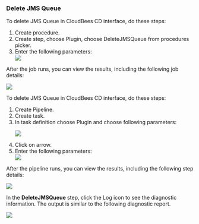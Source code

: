 <h3>Delete JMS Queue</h3>
                <p>To delete JMS Queue in CloudBees CD interface, do these steps:</p>
                <ol>
                    <li>Create procedure.</li>
                    <li>Create step, choose Plugin, choose DeleteJMSQueue from procedures
                    picker.</li>
                    <li>Enter the following parameters: </li>
                    <img src="../../plugins/EC-WebSphere/images/DeleteJMSQueue/ProcedureConfig.png" />
                </ol>
                <p>After the job runs, you can view the results, including the following
                job details:</p>
                <img src="../../plugins/EC-WebSphere/images/DeleteJMSQueue/ProcedureResult.png" />
                <p>To delete JMS Queue in CloudBees CD interface, do these steps:</p>
                <ol>
                    <li>Create Pipeline.</li>
                    <li>Create task.</li>
                    <li>In task definition choose Plugin and choose following parameters:
                    <p><img src="../../plugins/EC-WebSphere/images/DeleteJMSQueue/PipelinePicker.png" /></p>
                    </li>
                    <li>Click on arrow.</li>
                    <li>Enter the following parameters: </li>
                    <img src="../../plugins/EC-WebSphere/images/DeleteJMSQueue/PipelineConfig.png" />
                </ol>
                <p>After the pipeline runs, you can view the results, including the
                following step details:</p>
                <img src="../../plugins/EC-WebSphere/images/DeleteJMSQueue/PipelineResult.png" />
                <p>In the <b>DeleteJMSQueue</b> step, click the Log icon to see the
                diagnostic information. The output is similar to the following
                diagnostic report.</p>
                <img src="../../plugins/EC-WebSphere/images/DeleteJMSQueue/ProcedureLog.png" />